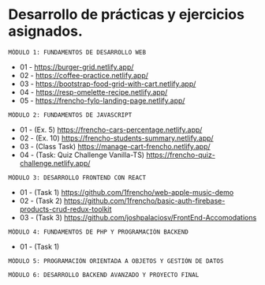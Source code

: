 # Desarrollo de prácticas y ejercicios asignados.

```
MÓDULO 1: FUNDAMENTOS DE DESARROLLO WEB
```

- 01 - https://burger-grid.netlify.app/
- 02 - https://coffee-practice.netlify.app/
- 03 - https://bootstrap-food-grid-with-cart.netlify.app/
- 04 - https://resp-omelette-recipe.netlify.app/
- 05 - https://frencho-fylo-landing-page.netlify.app/

```
MÓDULO 2: FUNDAMENTOS DE JAVASCRIPT
```

- 01 - (Ex. 5) https://frencho-cars-percentage.netlify.app/
- 02 - (Ex. 10) https://frencho-students-summary.netlify.app/
- 03 - (Class Task) https://manage-cart-frencho.netlify.app/
- 04 - (Task: Quiz Challenge Vanilla-TS) https://frencho-quiz-challenge.netlify.app/

```
MÓDULO 3: DESARROLLO FRONTEND CON REACT
```
- 01 - (Task 1) https://github.com/1frencho/web-apple-music-demo
- 02 - (Task 2) https://github.com/1frencho/basic-auth-firebase-products-crud-redux-toolkit
- 03 - (Task 3) https://github.com/joshpalaciosv/FrontEnd-Accomodations
```
MÓDULO 4: FUNDAMENTOS DE PHP Y PROGRAMACIÓN BACKEND
```
- 01 - (Task 1) 
```
MÓDULO 5: PROGRAMACIÓN ORIENTADA A OBJETOS Y GESTIÓN DE DATOS
```

```
MÓDULO 6: DESARROLLO BACKEND AVANZADO Y PROYECTO FINAL
```
